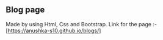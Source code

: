 ## Blog page
Made by using Html, Css and Bootstrap.
Link for the page :- [https://anushka-s10.github.io/blogs/]
